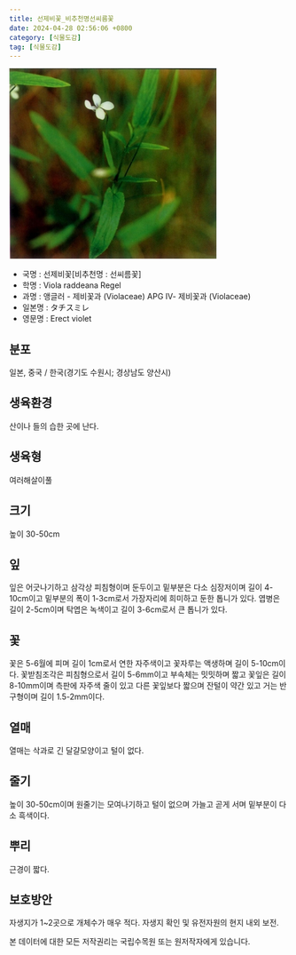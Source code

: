 ```yaml
---
title: 선제비꽃_비추천명선씨름꽃
date: 2024-04-28 02:56:06 +0800
category: [식물도감]
tag: [식물도감]
---
```




![선제비꽃[비추천명 : 선씨름꽃]](/assets/img/fileUpload/plants/basic/Violaceae/Viola/13677/1_th2.JPG)
- 국명 : 선제비꽃[비추천명 : 선씨름꽃]
- 학명 : Viola raddeana Regel
- 과명 : 앵글러 - 제비꽃과 (Violaceae) APG Ⅳ- 제비꽃과 (Violaceae)
- 일본명 : タチスミレ
- 영문명 : Erect violet


## 분포
일본, 중국 / 한국(경기도 수원시; 경상남도 양산시) 
## 생육환경
산이나 들의 습한 곳에 난다.
## 생육형
여러해살이풀 
## 크기
높이 30-50cm
## 잎
잎은 어긋나기하고 삼각상 피침형이며 둔두이고 밑부분은 다소 심장저이며 길이 4-10cm이고 밑부분의 폭이 1-3cm로서 가장자리에 희미하고 둔한 톱니가 있다. 엽병은 길이 2-5cm이며 탁엽은 녹색이고 길이 3-6cm로서 큰 톱니가 있다.
## 꽃
꽃은 5-6월에 피며 길이 1cm로서 연한 자주색이고 꽃자루는 액생하며 길이 5-10cm이다. 꽃받침조각은 피침형으로서 길이 5-6mm이고 부속체는 밋밋하며 짧고 꽃잎은 길이 8-10mm이며 측판에 자주색 줄이 있고 다른 꽃잎보다 짧으며 잔털이 약간 있고 거는 반구형이며 길이 1.5-2mm이다.
## 열매
열매는 삭과로 긴 달걀모양이고 털이 없다.
## 줄기
높이 30-50cm이며 원줄기는 모여나기하고 털이 없으며 가늘고 곧게 서며 밑부분이 다소 흑색이다.
## 뿌리
근경이 짧다.
## 보호방안
자생지가 1~2곳으로 개체수가 매우 적다. 자생지 확인 및 유전자원의 현지 내외 보전.






본 데이터에 대한 모든 저작권리는 국립수목원 또는 원저작자에게 있습니다.
